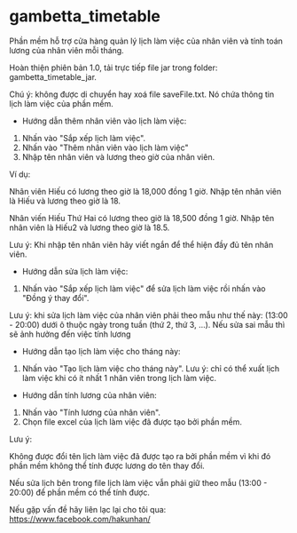 # gambetta_timetable
Phần mềm hỗ trợ cửa hàng quản lý lịch làm việc của nhân viên và tính toán lương của nhân viên mỗi tháng.

Hoàn thiện phiên bản 1.0, tải trực tiếp file jar trong folder: gambetta_timetable_jar.

Chú ý: không được di chuyển hay xoá file saveFile.txt. Nó chứa thông tin lịch làm việc của phần mềm.

* Hướng dẫn thêm nhân viên vào lịch làm việc:
1. Nhấn vào "Sắp xếp lịch làm việc".
2. Nhấn vào "Thêm nhân viên vào lịch làm việc"
3. Nhập tên nhân viên và lương theo giờ của nhân viên.
  
 Ví dụ: 
   
   Nhân viên Hiếu có lương theo giờ là 18,000 đồng 1 giờ. Nhập tên nhân viên là Hiếu và lương theo giờ là 18.
   
   Nhân viến Hiếu Thứ Hai có lương theo giờ là 18,500 đồng 1 giờ. Nhập tên nhân viên là Hiếu2 và lương theo giờ là 18.5.
       
   Lưu ý: Khi nhập tên nhân viên hãy viết ngắn để thể hiện đầy đủ tên nhân viên.

* Hướng dẫn sửa lịch làm việc:
1. Nhấn vào "Sắp xếp lịch làm việc" để sửa lịch làm việc rồi nhấn vào "Đồng ý thay đổi".

Lưu ý: khi sửa lịch làm việc của nhân viên phải theo mẫu như thế này: (13:00 - 20:00) dưới ô thuộc ngày trong tuần (thứ 2, thứ 3, ...). Nếu sửa sai mẫu thì sẽ ảnh hưởng đến việc tính lương

* Hướng dẫn tạo lịch làm việc cho tháng này:
1. Nhấn vào "Tạo lịch làm việc cho tháng này".
Lưu ý: chỉ có thể xuất lịch làm việc khi có ít nhất 1 nhân viên trong lịch làm việc.

* Hướng dẫn tính lương của nhân viên:
1. Nhấn vào "Tính lương của nhân viên".
2. Chọn file excel của lịch làm việc đã được tạo bởi phần mềm.

Lưu ý:  

Không được đổi tên lịch làm việc đã được tạo ra bởi phần mềm vì khi đó phần mềm không thể tính được lương do tên thay đổi.

Nếu sửa lịch bên trong file lịch làm việc vẫn phải giữ theo mẫu (13:00 - 20:00) để phần mềm có thể tính được.

Nếu gặp vấn đề hãy liên lạc lại cho tôi qua:
https://www.facebook.com/hakunhan/

